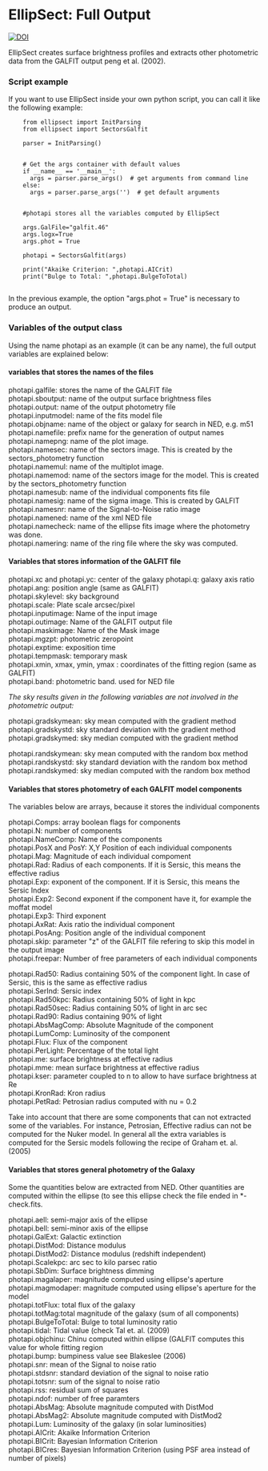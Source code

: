# **EllipSect: Full Output**

[![DOI](https://zenodo.org/badge/282223217.svg)](https://zenodo.org/badge/latestdoi/282223217)

EllipSect creates surface brightness profiles and extracts 
other photometric data from the GALFIT output peng et al. (2002). 

### **Script example**

If you want to use EllipSect inside your own 
python script, you can call it like the following example:

```
    from ellipsect import InitParsing
    from ellipsect import SectorsGalfit

    parser = InitParsing()


    # Get the args container with default values
    if __name__ == '__main__':
      args = parser.parse_args()  # get arguments from command line
    else:
      args = parser.parse_args('')  # get default arguments


    #photapi stores all the variables computed by EllipSect

    args.GalFile="galfit.46"
    args.logx=True
    args.phot = True

    photapi = SectorsGalfit(args)

    print("Akaike Criterion: ",photapi.AICrit)
    print("Bulge to Total: ",photapi.BulgeToTotal)


```

  In the previous example, the option "args.phot = True" 
  is necessary to produce an output. 


### **Variables of the output class**

  Using the name photapi as an example (it can be any name), 
  the full output variables are explained below: 


#### **variables that stores the names of the files** 

  photapi.galfile: stores the name of the GALFIT file  
  photapi.sboutput: name of the output surface brightness files   
  photapi.output: name of the output photometry file   
  photapi.inputmodel: name of the fits model file   
  photapi.objname: name of the object or galaxy for search in NED, e.g. m51   
  photapi.namefile: prefix name for the generation of output names    
  photapi.namepng: name of the plot image.   
  photapi.namesec: name of the sectors image. This is created by the sectors_photometry function  
  photapi.namemul: name of the multiplot image.    
  photapi.namemod: name of the sectors image for the model. This is created by the sectors_photometry function   
  photapi.namesub: name of the individual components fits file     
  photapi.namesig: name of the sigma image. This is created by GALFIT    
  photapi.namesnr: name of the Signal-to-Noise ratio image   
  photapi.namened: name of the xml NED file   
  photapi.namecheck: name of the ellipse fits image where the photometry was done.  
  photapi.namering: name of the ring file where the sky was computed.    
  

#### **Variables that stores information of the GALFIT file** 

  photapi.xc and photapi.yc: center of the galaxy
  photapi.q: galaxy axis ratio         
  photapi.ang: position angle (same as GALFIT)   
  photapi.skylevel: sky background  
  photapi.scale: Plate scale arcsec/pixel   
  photapi.inputimage: Name of the input image  
  photapi.outimage: Name of the GALFIT output file   
  photapi.maskimage: Name of the Mask image   
  photapi.mgzpt: photometric zeropoint  
  photapi.exptime: exposition time   
  photapi.tempmask: temporary mask   
  photapi.xmin, xmax, ymin, ymax : coordinates of the fitting region (same as GALFIT)   
  photapi.band: photometric band. used for NED file  

  *The sky results given in the following variables are not involved in
  the photometric output:*

  photapi.gradskymean: sky mean computed with the gradient method  
  photapi.gradskystd: sky standard deviation with the gradient method  
  photapi.gradskymed: sky median computed with the gradient method   

  photapi.randskymean: sky mean computed with the random box method   
  photapi.randskystd: sky standard deviation with the random box method      
  photapi.randskymed: sky median computed with the random box method 


#### **Variables that stores photometry of each GALFIT model components** 

  The variables below are arrays, because it stores the individual components

  photapi.Comps: array boolean flags for components  
  photapi.N: number of components  
  photapi.NameComp: Name of the components      
  photapi.PosX and PosY: X,Y Position of each individual components    
  photapi.Mag: Magnitude of each individual compoment   
  photapi.Rad: Radius of each components. If it is Sersic, this means the effective radius    
  photapi.Exp: exponent of the component. If it is Sersic, this means the Sersic Index   
  photapi.Exp2: Second exponent if the component have it, for example the moffat model  
  photapi.Exp3: Third exponent  
  photapi.AxRat: Axis ratio the individual component   
  photapi.PosAng: Position angle of the individual component   
  photapi.skip: parameter "z" of the GALFIT file refering to skip this model in the output image   
  photapi.freepar: Number of free parameters of each individual components   

  
  photapi.Rad50: Radius containing 50% of the component light. In case of Sersic, this is the same  as effective radius   
  photapi.SerInd: Sersic index  
  photapi.Rad50kpc: Radius containing 50% of light in kpc  
  photapi.Rad50sec: Radius containing 50% of light in arc sec    
  photapi.Rad90: Radius containing 90% of light    
  photapi.AbsMagComp: Absolute Magnitude of the component   
  photapi.LumComp: Luminosity of the component    
  photapi.Flux: Flux of the component    
  photapi.PerLight: Percentage of the total light     
  photapi.me: surface brightness at effective radius   
  photapi.mme: mean surface brightness at effective radius    
  photapi.kser: parameter coupled to n to allow to have surface brightness at Re    
  photapi.KronRad: Kron radius    
  photapi.PetRad: Petrosian radius computed with nu = 0.2    


Take into account that there are some components that can not extracted 
some of the variables. For instance, Petrosian, Effective radius can not 
be computed for the Nuker model. In general all the extra variables is computed
for the Sersic models following the recipe of Graham et. al. (2005)


#### **Variables that stores general photometry of the Galaxy** 

Some the quantities below are extracted from NED. Other quantities 
are computed within the ellipse (to see this ellipse check the file 
ended in \*-check.fits.

  photapi.aell: semi-major axis of the ellipse   
  photapi.bell: semi-minor axis of the ellipse   
  photapi.GalExt: Galactic extinction    
  photapi.DistMod: Distance modulus   
  photapi.DistMod2: Distance modulus (redshift independent)   
  photapi.Scalekpc: arc sec to kilo parsec ratio   
  photapi.SbDim: Surface brightness dimming   
  photapi.magalaper: magnitude computed using ellipse's aperture   
  photapi.magmodaper: magnitude computed using ellipse's aperture for the model    
  photapi.totFlux: total flux of the galaxy   
  photapi.totMag:total magnitude of the galaxy (sum of all components)   
  photapi.BulgeToTotal: Bulge to total luminosity ratio    
  photapi.tidal: Tidal value (check Tal et. al. (2009)    
  photapi.objchinu: Chinu computed within ellipse (GALFIT computes this value for whole fitting region     
  photapi.bump: bumpiness value see Blakeslee (2006)   
  photapi.snr: mean of the Signal to noise ratio   
  photapi.stdsnr: standard deviation of the signal to noise ratio   
  photapi.totsnr: sum of the signal to noise ratio    
  photapi.rss: residual sum of squares     
  photapi.ndof: number of free paramters    
  photapi.AbsMag: Absolute magnitude computed with DistMod    
  photapi.AbsMag2: Absolute magnitude computed with DistMod2     
  photapi.Lum: Luminosity of the galaxy (in solar luminosities)    
  photapi.AICrit: Akaike Information Criterion   
  photapi.BICrit: Bayesian Information Criterion  
  photapi.BICres: Bayesian Information Criterion (using PSF area instead of number of pixels)   


  








